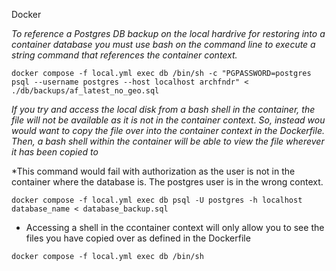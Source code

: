 Docker


*To reference a Postgres DB backup on the local hardrive for restoring into a container database you must use bash on the command line to execute a string command that references the container context.*
``` *.\sh-session
docker compose -f local.yml exec db /bin/sh -c "PGPASSWORD=postgres psql --username postgres --host localhost archfndr" < ./db/backups/af_latest_no_geo.sql
```

*If you try and access the local disk from a bash shell in the container, the file will not be available as it is not in the container context. So, instead wou would want to copy the file over into the container context in the Dockerfile. Then, a bash shell within the container will be able to view the file wherever it has been copied to* 

*This command would fail with authorization as the user is not in the container where the database is. The postgres user is in the wrong context.
``` *.\sh-session
docker compose -f local.yml exec db psql -U postgres -h localhost database_name < database_backup.sql
```

* Accessing a shell in the ccontainer context will only allow you to see the files you have copied over as defined in the Dockerfile
``` *.\sh-session
docker compose -f local.yml exec db /bin/sh
```
